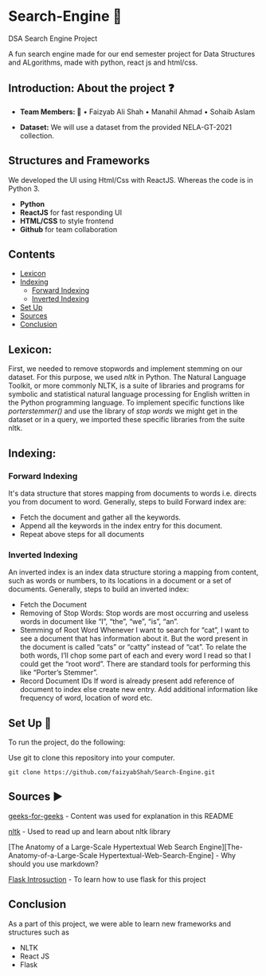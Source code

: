 # Search-Engine 📌
DSA Search Engine Project

A fun search engine made for our end semester project for Data Structures and ALgorithms, made with python, react js and html/css.

## Introduction: About the project ❓
*  **Team Members: 👤**
•	Faizyab Ali Shah
•	Manahil Ahmad 
•	Sohaib Aslam

*  **Dataset:**
We will use a dataset from the provided NELA-GT-2021 collection. 


## Structures and Frameworks 
We developed the UI using Html/Css with ReactJS. Whereas the code is in Python 3.

*    **Python** 
*    **ReactJS** for fast responding UI
*    **HTML/CSS** to style frontend
*    **Github** for team collaboration

## Contents

*   [Lexicon](#Lexicon)
*   [Indexing](#Indexing)
    *   [Forward Indexing](#Forward-Indexing)
    *   [Inverted Indexing](#inverted-indexing)
*   [Set Up](#Set-Up)
*   [Sources](#sources)
*   [Conclusion](#conclusion)

## Lexicon:

First, we needed to remove stopwords and implement stemming on our dataset. For this purpose, we used *nltk* in Python. 
The Natural Language Toolkit, or more commonly NLTK, is a suite of libraries and programs for symbolic and statistical natural language processing for English written in the Python programming language.
To implement specific functions like *porterstemmer()* and use the library of *stop words* we might get in the dataset or in a query, we imported these specific libraries from the suite nltk.


## Indexing:

### Forward Indexing

It's data structure that stores mapping from documents to words i.e. directs you from document to word.
Generally, steps to build Forward index are:
* Fetch the document and gather all the keywords.
* Append all the keywords in the index entry for this document.
* Repeat above steps for all documents

### Inverted Indexing

An inverted index is an index data structure storing a mapping from content, such as words or numbers, to its locations in a document or a set of documents.
Generally, steps to build an inverted index:

* Fetch the Document 
* Removing of Stop Words: Stop words are most occurring and useless words in document like “I”, “the”, “we”, “is”, “an”.
* Stemming of Root Word 
Whenever I want to search for “cat”, I want to see a document that has information about it. But the word present in the document is called “cats” or “catty” instead of “cat”. To relate the both words, I’ll chop some part of each and every word I read so that I could get the “root word”. There are standard tools for performing this like “Porter’s Stemmer”.
* Record Document IDs 
If word is already present add reference of document to index else create new entry. Add additional information like frequency of word, location of word etc.


## Set Up 🚀

To run the project, do the following:

Use git to clone this repository into your computer.

```
git clone https://github.com/faizyabShah/Search-Engine.git
```


## Sources ▶️

[geeks-for-geeks][geeks-for-geeks] - Content was used for explanation in this README

[nltk][nltk] - Used to read up and learn about nltk library

[The Anatomy of a Large-Scale Hypertextual Web Search Engine][The-Anatomy-of-a-Large-Scale Hypertextual-Web-Search-Engine] - Why should you use markdown?

[Flask Introsuction][An introduction to the Flask Python web app framework] - To learn how to use flask for this project

[//]: # "Source definitions"
[geeks-for-geeks]: https://www.geeksforgeeks.org/difference-inverted-index-forward-index/ "Inverted vs Forwarded Indexing"
[nltk]: https://www.analyticsvidhya.com/blog/2021/07/nltk-a-beginners-hands-on-guide-to-natural-language-processing/ "Intro to NLTK"
[The Anatomy of a Large-Scale Hypertextual Web Search Engine]: https://research.google/pubs/pub334/ "The Anatomy of a Large-Scale Hypertextual Web Search Engine"
[An introduction to the Flask Python web app framework]: https://opensource.com/article/18/4/flask "Flask Introduction"

## Conclusion

As a part of this project, we were able to learn new frameworks and structures such as 
* NLTK
* React JS
* Flask
